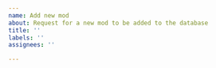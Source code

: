 ```yaml
---
name: Add new mod
about: Request for a new mod to be added to the database
title: ''
labels: ''
assignees: ''

---
```



